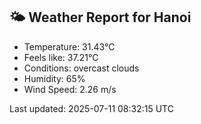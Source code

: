 <!-- WEATHER-START -->
## 🌤 Weather Report for Hanoi

- Temperature: 31.43°C
- Feels like: 37.21°C
- Conditions: overcast clouds
- Humidity: 65%
- Wind Speed: 2.26 m/s

Last updated: 2025-07-11 08:32:15 UTC
<!-- WEATHER-END -->
